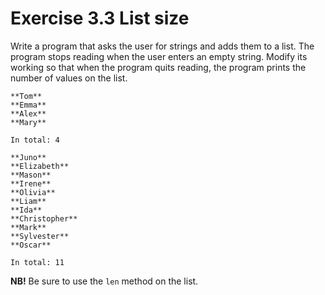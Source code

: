 # Exercise 3.3 List size

Write a program that asks the user for strings and adds them to a list. The program stops reading when the user enters an empty string. Modify its working so that when the program quits reading, the program prints the number of values on the list.

```plaintext
**Tom**
**Emma**
**Alex**
**Mary**

In total: 4
```

```plaintext
**Juno**
**Elizabeth**
**Mason**
**Irene**
**Olivia**
**Liam**
**Ida**
**Christopher**
**Mark**
**Sylvester**
**Oscar**

In total: 11
```

**NB!** Be sure to use the `len` method on the list.
